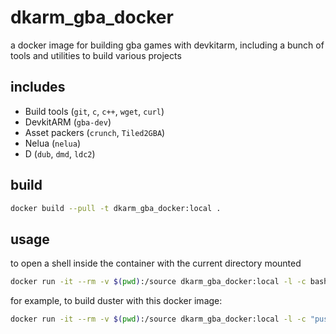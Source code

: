 
# dkarm_gba_docker

a docker image for building gba games with devkitarm, including a bunch of tools and utilities to build various projects

## includes
+ Build tools (`git`, `c`, `c++`, `wget`, `curl`)
+ DevkitARM (`gba-dev`)
+ Asset packers (`crunch`, `Tiled2GBA`)
+ Nelua (`nelua`)
+ D (`dub`, `dmd`, `ldc2`)

## build
```sh
docker build --pull -t dkarm_gba_docker:local .
```

## usage

to open a shell inside the container with the current directory mounted
```sh
docker run -it --rm -v $(pwd):/source dkarm_gba_docker:local -l -c bash
```

for example, to build duster with this docker image:
```sh
docker run -it --rm -v $(pwd):/source dkarm_gba_docker:local -l -c "pushd . && git submodule update --init --recursive && cd src/DusterGBA && make clean && make build && popd"
```